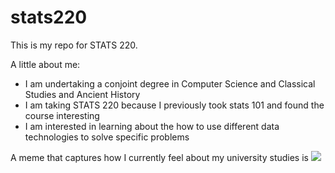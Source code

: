 # stats220

This is my repo for STATS 220. 

A little about me:

- I am undertaking a conjoint degree in Computer Science and Classical Studies and Ancient History
- I am taking STATS 220 because I previously took stats 101 and found the course interesting
- I am interested in learning about the how to use different data technologies to solve specific problems

A meme that captures how I currently feel about my university studies is ![](https://c.tenor.com/8druEACXtX8AAAAd/tenor.gif)
